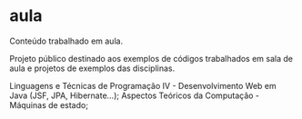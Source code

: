aula
====

Conteúdo trabalhado em aula.

Projeto público destinado aos exemplos de códigos trabalhados em sala de aula e projetos de exemplos das disciplinas.

Linguagens e Técnicas de Programação IV - Desenvolvimento Web em Java (JSF, JPA, Hibernate...);
Aspectos Teóricos da Computação - Máquinas de estado;
